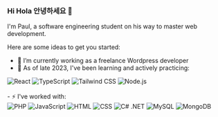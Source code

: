 ### Hi Hola 안녕하세요 👋
I'm Paul, a software engineering student on his way to master web development.

Here are some ideas to get you started:
- 🔭 I’m currently working as a freelance Wordpress developer
- 🌱 As of late 2023, I've been learning and actively practicing:
<div display="flex">
  <img src="https://img.shields.io/badge/react-%2320232a.svg?style=for-the-badge&logo=react&logoColor=%2361DAFB" alt="React"/>
  <img src="https://img.shields.io/badge/typescript-%23007ACC.svg?style=for-the-badge&logo=typescript&logoColor=white" alt="TypeScript"/>
  <img src="https://img.shields.io/badge/tailwindcss-%2338B2AC.svg?style=for-the-badge&logo=tailwind-css&logoColor=white" alt="Tailwind CSS"/>
  <img src="https://img.shields.io/badge/node.js-%2343853D.svg?style=for-the-badge&logo=node.js&logoColor=white" alt="Node.js"/>
</div>
<br>
- ⚡ I've worked with: 
<div display="flex">
  <!-- PHP Badge -->
  <img src="https://img.shields.io/badge/PHP-%23777BB4.svg?style=for-the-badge&logo=php&logoColor=white" alt="PHP"/>

  <!-- JavaScript Badge -->
  <img src="https://img.shields.io/badge/JavaScript-%23F7DF1E.svg?style=for-the-badge&logo=javascript&logoColor=black" alt="JavaScript"/>

  <!-- HTML Badge -->
  <img src="https://img.shields.io/badge/HTML-%23E34F26.svg?style=for-the-badge&logo=html5&logoColor=white" alt="HTML"/>

  <!-- CSS Badge -->
  <img src="https://img.shields.io/badge/CSS-%231572B6.svg?style=for-the-badge&logo=css3&logoColor=white" alt="CSS"/>

  <!-- C# .NET Badge -->
  <img src="https://img.shields.io/badge/C%23-%23239120.svg?style=for-the-badge&logo=c-sharp&logoColor=white" alt="C# .NET"/>

  <!-- MySQL Badge -->
  <img src="https://img.shields.io/badge/MySQL-%2300758F.svg?style=for-the-badge&logo=mysql&logoColor=white" alt="MySQL"/>

  <!-- MongoDB Badge -->
  <img src="https://img.shields.io/badge/MongoDB-%234EA94B.svg?style=for-the-badge&logo=mongodb&logoColor=white" alt="MongoDB"/>
</div>



